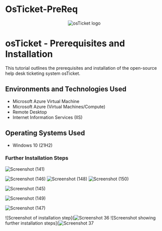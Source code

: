 # OsTicket-PreReq
<p align="center">
<img src="https://i.imgur.com/Clzj7Xs.png" alt="osTicket logo"/>
</p>
<h1>osTicket - Prerequisites and Installation</h1>
This tutorial outlines the prerequisites and installation of the open-source help desk ticketing system osTicket.<br />

## Environments and Technologies Used

- Microsoft Azure Virtual Machine
- Microsoft Azure (Virtual Machines/Compute)
- Remote Desktop
- Internet Information Services (IIS)

## Operating Systems Used

- Windows 10 (21H2)

### Further Installation Steps

![Screenshot (141)](https://github.com/user-attachments/assets/fc20f480-4001-4510-9988-11976fd0135c)

![Screenshot (146)](https://github.com/user-attachments/assets/ad9a961e-023f-40de-b45c-a143426c8e1b)
![Screenshot (148)](https://github.com/user-attachments/assets/f4604574-921b-4fd3-bb6a-4402cb7c9bb1)
![Screenshot (150)](https://github.com/user-attachments/assets/0bf1a09c-4e54-487b-84b4-354c3c1cdff6)

![Screenshot (145)](https://github.com/user-attachments/assets/e078a137-5b46-482b-b3ff-6d9d1656a8f2)

![Screenshot (149)](https://github.com/user-attachments/assets/80685135-3361-42a1-aca2-75dfe9a9a684)

![Screenshot (147)](https://github.com/user-attachments/assets/4dd38bf0-1cbb-408d-8fac-a262e31bbad7)

![Screenshot of installation step](![Screenshot 36](https://github.com/user-attachments/assets/b4de046f-adb7-436a-a420-2797dc573b6b)
![Screenshot showing further installation steps](![Screenshot 37](https://github.com/user-attachments/assets/c4a7090c-6985-426e-95dd-b218497e065b)




